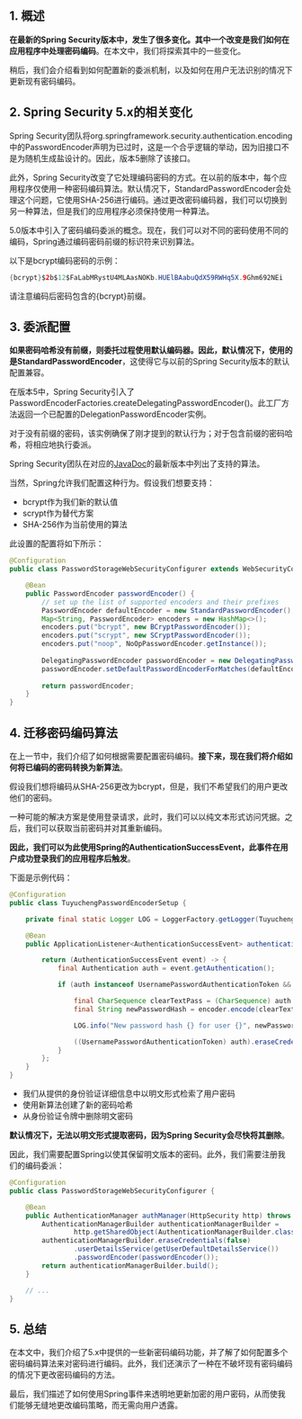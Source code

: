 ## 1. 概述

**在最新的Spring Security版本中，发生了很多变化。其中一个改变是我们如何在应用程序中处理密码编码**。在本文中，我们将探索其中的一些变化。

稍后，我们会介绍看到如何配置新的委派机制，以及如何在用户无法识别的情况下更新现有密码编码。

## 2. Spring Security 5.x的相关变化

Spring Security团队将org.springframework.security.authentication.encoding中的PasswordEncoder声明为已过时，这是一个合乎逻辑的举动，因为旧接口不是为随机生成盐设计的。因此，版本5删除了该接口。

此外，Spring Security改变了它处理编码密码的方式。在以前的版本中，每个应用程序仅使用一种密码编码算法。默认情况下，StandardPasswordEncoder会处理这个问题，它使用SHA-256进行编码。通过更改密码编码器，我们可以切换到另一种算法，但是我们的应用程序必须保持使用一种算法。

5.0版本中引入了密码编码委派的概念。现在，我们可以对不同的密码使用不同的编码，Spring通过编码密码前缀的标识符来识别算法。

以下是bcrypt编码密码的示例：

```java
{bcrypt}$2b$12$FaLabMRystU4MLAasNOKb.HUElBAabuQdX59RWHq5X.9Ghm692NEi
```

请注意编码后密码包含的{bcrypt}前缀。

## 3. 委派配置

**如果密码哈希没有前缀，则委托过程使用默认编码器。因此，默认情况下，使用的是StandardPasswordEncoder**，这使得它与以前的Spring Security版本的默认配置兼容。

在版本5中，Spring Security引入了PasswordEncoderFactories.createDelegatingPasswordEncoder()。此工厂方法返回一个已配置的DelegationPasswordEncoder实例。

对于没有前缀的密码，该实例确保了刚才提到的默认行为；对于包含前缀的密码哈希，将相应地执行委派。

Spring Security团队在对应的[JavaDoc](https://docs.spring.io/spring-security/site/docs/current/api/org/springframework/security/crypto/factory/PasswordEncoderFactories.html#createDelegatingPasswordEncoder--)的最新版本中列出了支持的算法。

当然，Spring允许我们配置这种行为。假设我们想要支持：

+ bcrypt作为我们新的默认值
+ scrypt作为替代方案
+ SHA-256作为当前使用的算法

此设置的配置将如下所示：

```java
@Configuration
public class PasswordStorageWebSecurityConfigurer extends WebSecurityConfigurerAdapter {

    @Bean
    public PasswordEncoder passwordEncoder() {
        // set up the list of supported encoders and their prefixes
        PasswordEncoder defaultEncoder = new StandardPasswordEncoder();
        Map<String, PasswordEncoder> encoders = new HashMap<>();
        encoders.put("bcrypt", new BCryptPasswordEncoder());
        encoders.put("scrypt", new SCryptPasswordEncoder());
        encoders.put("noop", NoOpPasswordEncoder.getInstance());
        
        DelegatingPasswordEncoder passwordEncoder = new DelegatingPasswordEncoder("bcrypt", encoders);
        passwordEncoder.setDefaultPasswordEncoderForMatches(defaultEncoder);
        
        return passwordEncoder;
    }
}
```

## 4. 迁移密码编码算法

在上一节中，我们介绍了如何根据需要配置密码编码。**接下来，现在我们将介绍如何将已编码的密码转换为新算法**。

假设我们想将编码从SHA-256更改为bcrypt，但是，我们不希望我们的用户更改他们的密码。

一种可能的解决方案是使用登录请求，此时，我们可以以纯文本形式访问凭据。之后，我们可以获取当前密码并对其重新编码。

**因此，我们可以为此使用Spring的AuthenticationSuccessEvent，此事件在用户成功登录我们的应用程序后触发**。

下面是示例代码：

```java
@Configuration
public class TuyuchengPasswordEncoderSetup {

	private final static Logger LOG = LoggerFactory.getLogger(TuyuchengPasswordEncoderSetup.class);

	@Bean
	public ApplicationListener<AuthenticationSuccessEvent> authenticationSuccessListener(final PasswordEncoder encoder) {

		return (AuthenticationSuccessEvent event) -> {
			final Authentication auth = event.getAuthentication();

			if (auth instanceof UsernamePasswordAuthenticationToken && auth.getCredentials() != null) {

				final CharSequence clearTextPass = (CharSequence) auth.getCredentials(); // 1
				final String newPasswordHash = encoder.encode(clearTextPass); // 2

				LOG.info("New password hash {} for user {}", newPasswordHash, auth.getName());

				((UsernamePasswordAuthenticationToken) auth).eraseCredentials(); // 3
			}
		};
	}
}
```

+ 我们从提供的身份验证详细信息中以明文形式检索了用户密码
+ 使用新算法创建了新的密码哈希
+ 从身份验证令牌中删除明文密码

**默认情况下，无法以明文形式提取密码，因为Spring Security会尽快将其删除**。

因此，我们需要配置Spring以使其保留明文版本的密码。此外，我们需要注册我们的编码委派：

```java
@Configuration
public class PasswordStorageWebSecurityConfigurer {

    @Bean
    public AuthenticationManager authManager(HttpSecurity http) throws Exception {
        AuthenticationManagerBuilder authenticationManagerBuilder =
                http.getSharedObject(AuthenticationManagerBuilder.class);
        authenticationManagerBuilder.eraseCredentials(false)
                .userDetailsService(getUserDefaultDetailsService())
                .passwordEncoder(passwordEncoder());
        return authenticationManagerBuilder.build();
    }

    // ...
}
```

## 5. 总结

在本文中，我们介绍了5.x中提供的一些新密码编码功能，并了解了如何配置多个密码编码算法来对密码进行编码。此外，我们还演示了一种在不破坏现有密码编码的情况下更改密码编码的方法。

最后，我们描述了如何使用Spring事件来透明地更新加密的用户密码，从而使我们能够无缝地更改编码策略，而无需向用户透露。